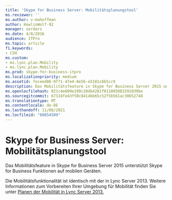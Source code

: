 ```yaml
---
title: 'Skype for Business Server: Mobilitätsplanungstool'
ms.reviewer: ''
ms.author: v-mahoffman
author: HowlinWolf-92
manager: serdars
ms.date: 4/8/2016
audience: ITPro
ms.topic: article
f1.keywords:
- CSH
ms.custom:
- ms.lync.plan.Mobility
- ms.lync.plan.Mobility
ms.prod: skype-for-business-itpro
ms.localizationpriority: medium
ms.assetid: feceed86-0f71-47e4-8e56-e5181c6b5cc9
description: Das Mobilitätsfeature in Skype for Business Server 2015 unterstützt Skype for Business Funktionen auf mobilen Geräten.
ms.openlocfilehash: 021c4e609e199c20db4281f011005081591039be
ms.sourcegitcommit: 67324fe43f50c8414bb65c52f5b561ac30b52748
ms.translationtype: MT
ms.contentlocale: de-DE
ms.lasthandoff: 11/08/2021
ms.locfileid: "60854509"
---
```

# <a name="skype-for-business-server-mobility-planning-tool"></a>Skype for Business Server: Mobilitätsplanungstool
 
Das Mobilitätsfeature in Skype for Business Server 2015 unterstützt Skype for Business Funktionen auf mobilen Geräten.
  
Die Mobilitätsfunktionalität ist identisch mit der in Lync Server 2013. Weitere Informationen zum Vorbereiten Ihrer Umgebung für Mobilität finden Sie unter [Planen der Mobilität in Lync Server 2013.](/previous-versions/office/lync-server-2013/lync-server-2013-planning-for-mobility)
